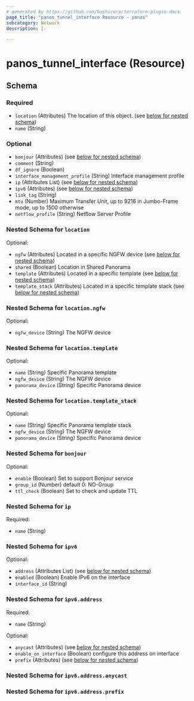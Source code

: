 ```yaml
---
# generated by https://github.com/hashicorp/terraform-plugin-docs
page_title: "panos_tunnel_interface Resource - panos"
subcategory: Network
description: |-
  
---
```


# panos_tunnel_interface (Resource)





<!-- schema generated by tfplugindocs -->
## Schema

### Required

- `location` (Attributes) The location of this object. (see [below for nested schema](#nestedatt--location))
- `name` (String)

### Optional

- `bonjour` (Attributes) (see [below for nested schema](#nestedatt--bonjour))
- `comment` (String)
- `df_ignore` (Boolean)
- `interface_management_profile` (String) Interface management profile
- `ip` (Attributes List) (see [below for nested schema](#nestedatt--ip))
- `ipv6` (Attributes) (see [below for nested schema](#nestedatt--ipv6))
- `link_tag` (String)
- `mtu` (Number) Maximum Transfer Unit, up to 9216 in Jumbo-Frame mode, up to 1500 otherwise
- `netflow_profile` (String) Netflow Server Profile

<a id="nestedatt--location"></a>
### Nested Schema for `location`

Optional:

- `ngfw` (Attributes) Located in a specific NGFW device (see [below for nested schema](#nestedatt--location--ngfw))
- `shared` (Boolean) Location in Shared Panorama
- `template` (Attributes) Located in a specific template (see [below for nested schema](#nestedatt--location--template))
- `template_stack` (Attributes) Located in a specific template stack (see [below for nested schema](#nestedatt--location--template_stack))

<a id="nestedatt--location--ngfw"></a>
### Nested Schema for `location.ngfw`

Optional:

- `ngfw_device` (String) The NGFW device


<a id="nestedatt--location--template"></a>
### Nested Schema for `location.template`

Optional:

- `name` (String) Specific Panorama template
- `ngfw_device` (String) The NGFW device
- `panorama_device` (String) Specific Panorama device


<a id="nestedatt--location--template_stack"></a>
### Nested Schema for `location.template_stack`

Optional:

- `name` (String) Specific Panorama template stack
- `ngfw_device` (String) The NGFW device
- `panorama_device` (String) Specific Panorama device



<a id="nestedatt--bonjour"></a>
### Nested Schema for `bonjour`

Optional:

- `enable` (Boolean) Set to support Bonjour service
- `group_id` (Number) default 0: NO-Group
- `ttl_check` (Boolean) Set to check and update TTL


<a id="nestedatt--ip"></a>
### Nested Schema for `ip`

Required:

- `name` (String)


<a id="nestedatt--ipv6"></a>
### Nested Schema for `ipv6`

Optional:

- `address` (Attributes List) (see [below for nested schema](#nestedatt--ipv6--address))
- `enabled` (Boolean) Enable IPv6 on the interface
- `interface_id` (String)

<a id="nestedatt--ipv6--address"></a>
### Nested Schema for `ipv6.address`

Required:

- `name` (String)

Optional:

- `anycast` (Attributes) (see [below for nested schema](#nestedatt--ipv6--address--anycast))
- `enable_on_interface` (Boolean) configure this address on interface
- `prefix` (Attributes) (see [below for nested schema](#nestedatt--ipv6--address--prefix))

<a id="nestedatt--ipv6--address--anycast"></a>
### Nested Schema for `ipv6.address.anycast`


<a id="nestedatt--ipv6--address--prefix"></a>
### Nested Schema for `ipv6.address.prefix`